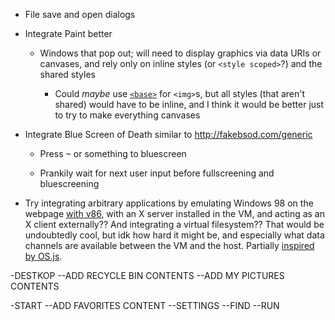 * File save and open dialogs

* Integrate Paint better

	* Windows that pop out; will need to display graphics via data URIs or canvases, and rely only on inline styles (or `<style scoped>`?) and the shared styles

		* Could *maybe* use [`<base>`](https://developer.mozilla.org/en-US/docs/Web/HTML/Element/base) for `<img>`s, but all styles (that aren't shared) would have to be inline, and I think it would be better just to try to make everything canvases

* Integrate Blue Screen of Death similar to http://fakebsod.com/generic

	* Press <kbd>~</kbd> or something to bluescreen

	* Prankily wait for next user input before fullscreening and bluescreening

* Try integrating arbitrary applications by emulating Windows 98 on the webpage [with v86](https://github.com/copy/v86/blob/master/docs/api.md),
with an X server installed in the VM, and acting as an X client externally??
And integrating a virtual filesystem??
That would be undoubtedly cool, but idk how hard it might be,
and especially what data channels are available between the VM and the host.
Partially [inspired by OS.js](https://www.youtube.com/watch?v=c0safRR0ldM&index=16&list=PL74DE0E481419C259).

-DESTKOP
--ADD RECYCLE BIN CONTENTS
--ADD MY PICTURES CONTENTS

-START
--ADD FAVORITES CONTENT
--SETTINGS
--FIND 
--RUN
